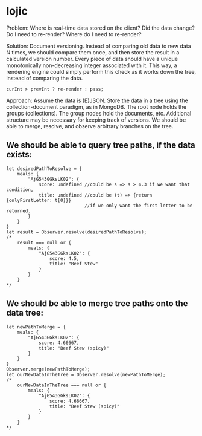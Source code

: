 # lojic

Problem: Where is real-time data stored on the client? Did the data change? Do I need to re-render? Where do I need to re-render?

Solution: Document versioning. Instead of comparing old data to new data N times, we should compare them once, and then store the result in a calculated version number. Every piece of data should have a unique monotonically non-decreasing integer associated with it. This way, a rendering engine could simply perform this check as it works down the tree, instead of comparing the data.

```
curInt > prevInt ? re-render : pass;
```

Approach: Assume the data is (E)JSON. Store the data in a tree using the collection-document paradigm, as in MongoDB. The root node holds the groups (collections). The group nodes hold the documents, etc. Additional structure may be necessary for keeping track of versions. We should be able to merge, resolve, and observe arbitrary branches on the tree.

## We should be able to query tree paths, if the data exists:
```
let desiredPathToResolve = {
	meals: {
		"AjG543GGksLK02": {
			score: undefined //could be s => s > 4.3 if we want that condition,
			title: undefined //could be (t) => {return {onlyFirstLetter: t[0]}} 
							 //if we only want the first letter to be returned.
		}
	}
}
let result = Observer.resolve(desiredPathToResolve);
/*
	result === null or {
		meals: {
			"AjG543GGksLK02": {
				score: 4.5,
				title: "Beef Stew"
			}
		}
	}
*/
```
## We should be able to merge tree paths onto the data tree:
```
let newPathToMerge = {
	meals: {
		"AjG543GGksLK02": {
			score: 4.66667,
			title: "Beef Stew (spicy)"
		}
	}
}
Observer.merge(newPathToMerge);
let ourNewDataInTheTree = Observer.resolve(newPathToMerge);
/*
	ourNewDataInTheTree === null or {
		meals: {
			"AjG543GGksLK02": {
				score: 4.66667,
				title: "Beef Stew (spicy)"
			}
		}
	}
*/
```